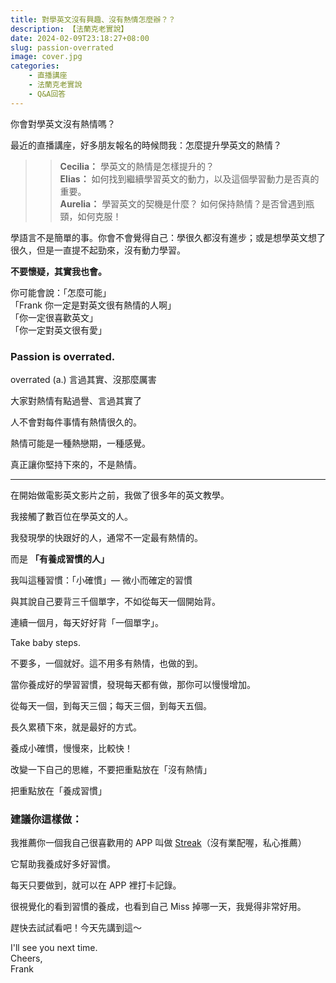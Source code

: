 ```yaml
---
title: 對學英文沒有興趣、沒有熱情怎麼辦？？
description: 【法蘭克老實說】
date: 2024-02-09T23:18:27+08:00
slug: passion-overrated
image: cover.jpg
categories:
    - 直播講座
    - 法蘭克老實說
    - Q&A回答
---
```


你會對學英文沒有熱情嗎？

最近的直播講座，好多朋友報名的時候問我：怎麼提升學英文的熱情？

>> **Cecilia：** 學英文的熱情是怎樣提升的？  
>> **Elias：** 如何找到繼續學習英文的動力，以及這個學習動力是否真的重要。  
>> **Aurelia：** 學習英文的契機是什麼？ 如何保持熱情？是否曾遇到瓶頸，如何克服！


學語言不是簡單的事。你會不會覺得自己：學很久都沒有進步；或是想學英文想了很久，但是一直提不起勁來，沒有動力學習。

**不要懷疑，其實我也會。**

你可能會說：「怎麼可能」  
「Frank 你一定是對英文很有熱情的人啊」  
「你一定很喜歡英文」  
「你一定對英文很有愛」  

### Passion is overrated. 

overrated (a.) 言過其實、沒那麼厲害

大家對熱情有點過譽、言過其實了

人不會對每件事情有熱情很久的。

熱情可能是一種熱戀期，一種感覺。

真正讓你堅持下來的，不是熱情。

--- 

在開始做電影英文影片之前，我做了很多年的英文教學。

我接觸了數百位在學英文的人。

我發現學的快跟好的人，通常不一定最有熱情的。

而是 **「有養成習慣的人」**

我叫這種習慣：「小確慣」— 微小而確定的習慣

與其說自己要背三千個單字，不如從每天一個開始背。

連續一個月，每天好好背「一個單字」。

Take baby steps. 

不要多，一個就好。這不用多有熱情，也做的到。

當你養成好的學習習慣，發現每天都有做，那你可以慢慢增加。

從每天一個，到每天三個；每天三個，到每天五個。

長久累積下來，就是最好的方式。

養成小確慣，慢慢來，比較快！

改變一下自己的思維，不要把重點放在「沒有熱情」

把重點放在「養成習慣」

### 建議你這樣做：

我推薦你一個我自己很喜歡用的 APP 叫做 [Streak](https://apps.apple.com/tw/app/streaks/id963034692)（沒有業配喔，私心推薦）

它幫助我養成好多好習慣。

每天只要做到，就可以在 APP 裡打卡記錄。

很視覺化的看到習慣的養成，也看到自己 Miss 掉哪一天，我覺得非常好用。

趕快去試試看吧！今天先講到這～ 

I'll see you next time.   
Cheers,  
Frank

